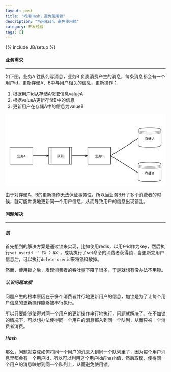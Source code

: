 ```yaml
---
layout: post
title: "巧用Hash，避免使用锁"
description: "巧用Hash，避免使用锁"
category: 开发经验
tags: []
---
```

{% include JB/setup %}

#### 业务需求
- - -
如下图，业务A 往队列写消息，业务B 负责消费产生的消息，每条消息都会有一个用户id，更新存储A、B中与用户相关的信息，更新操作：

1. 根据用户id从存储A获取信息valueA
2. 根据valueA更新存储B中的信息
3. 更新用户在存储A中的信息为valueB

![](/assets/img/201709080101.png)

由于对存储A、B的更新操作无法保证事务性，所以当业务B开了多个消费者的时候，就可能并发地更新同一个用户信息，从而导致用户的信息出现错乱。

#### 问题解决
- - -
##### 锁
首先想到的解决方案是通过锁来实现，比如使用redis，以用户id作为key，然后执行`set userid '' EX 2 NX'`，成功执行了set命令的消费者获得锁，当更新完用户信息后，可以执行`delete userid`来将锁释放掉。

然而，使用锁之后，发现消费者的吞吐量下降了很多，于是就想有没办法不用锁。

##### 认识问题本质
问题产生的根本原因在于多个消费者并行地更新用户的信息，加锁是为了让每个用户信息的更新操作能够被串行执行。

所以只要能够使得对同一个用户的更新操作串行地执行，问题就解决了。在不加锁的情况下，可以想办法使得同一个用户的消息都入到同一个队列，从而只被一个消费者消费。

##### Hash
那么，问题就变成如何将同一个用户的消息入到同一个队列里了，因为每个用户消息里都会有一个用户id，所以可以利用这个用户id的hash值，然后取模，使得同一个用户的消息映射到同一个队列上，从而避免使用锁。